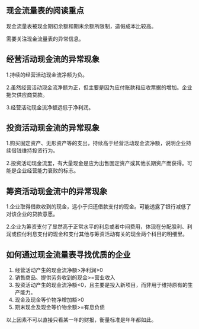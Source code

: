 ## 现金流量表的阅读重点

现金流量表被现金期初余额和期末余额所限制，造假成本比较高。

需要关注现金流量表的异常信息。

## 经营活动现金流的异常现象

1.持续的经营活动现金流净额为负。

2.虽然经营活动现金流净额为正，但主要是因为应付账款和应收票据的增加。企业拖欠供应商贷款。

3.经营活动现金流净额远低于净利润。



## 投资活动现金流的异常现象

1.购买固定资产、无形资产等的支出，持续高于经营活动现金流净额，说明企业持续借钱维持投资行为。

2.投资活动现金流里，有大量现金是应为出售固定资产或其他长期资产而获得。可能是企业经营能力衰败的标志。



## 筹资活动现金流中的异常现象

1.企业取得借款收到的现金，远小于归还借款支付的现金。可能透露了银行减低了对该企业的贷款意愿。

2.企业为筹资支付了显然高于正常水平的利息或者中间费用，体现在分配股利、利润或偿付利息支付的现金和支付其他与筹资活动有关的现金两个科目的明细里。



## 如何通过现金流量表寻找优质的企业

1. 经营活动产生的现金流净额>净利润>0
2. 销售商品、提供劳务收到的现金>=营业收入
3. 投资活动产生的现金流净额<0，且主要是投入新项目，而非用于维持原有的生产能力。
4. 现金及现金等价物净增加额>0
5. 期末现金及现金等价物余额>=有息负债

以上因素不可以直接只看某一年的财报，衡量标准是年年都如此。



